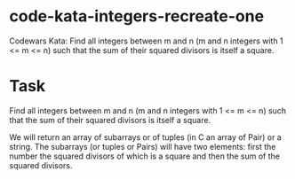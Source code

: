 # code-kata-integers-recreate-one
Codewars Kata: Find all integers between m and n (m and n integers with 1 &lt;= m &lt;= n) such that the sum of their squared divisors is itself a square. 

# Task

Find all integers between m and n (m and n integers with 1 <= m <= n) such that the sum of their squared divisors is itself a square.

We will return an array of subarrays or of tuples (in C an array of Pair) or a string. The subarrays (or tuples or Pairs) will have two elements: first the number the squared divisors of which is a square and then the sum of the squared divisors.
